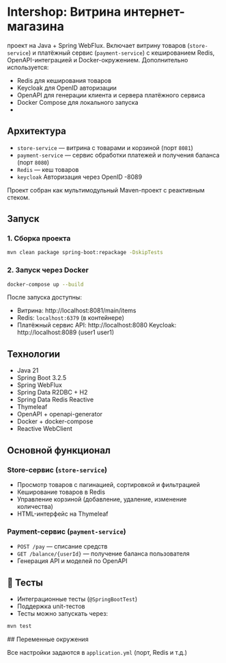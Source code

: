 # Intershop: Витрина интернет-магазина

проект на Java + Spring WebFlux. Включает витрину товаров (`store-service`) и платёжный сервис (`payment-service`) с кешированием Redis, OpenAPI-интеграцией и Docker-окружением.
Дополнительно используется:
- Redis для кеширования товаров
- Keycloak для OpenID авторизации
- OpenAPI для генерации клиента и сервера платёжного сервиса
- Docker Compose для локального запуска
- 
## Архитектура

- `store-service` — витрина с товарами и корзиной (порт `8081`)
- `payment-service` — сервис обработки платежей и получения баланса (порт `8080`)
- `Redis` — кеш товаров
- `keycloak`        Авторизация через OpenID        -8089

Проект собран как мультимодульный Maven-проект с реактивным стеком.

## Запуск

### 1. Сборка проекта

```bash
mvn clean package spring-boot:repackage -DskipTests
```

### 2. Запуск через Docker

```bash
docker-compose up --build
```

После запуска доступны:

- Витрина: http://localhost:8081/main/items
- Redis: `localhost:6379` (в контейнере)
- Платёжный сервис API: http://localhost:8080
  Keycloak: http://localhost:8089 (user1 user1)

## Технологии

- Java 21
- Spring Boot 3.2.5
- Spring WebFlux
- Spring Data R2DBC + H2
- Spring Data Redis Reactive
- Thymeleaf
- OpenAPI + openapi-generator
- Docker + docker-compose
- Reactive WebClient

## Основной функционал

### Store-сервис (`store-service`)

- Просмотр товаров с пагинацией, сортировкой и фильтрацией
- Кеширование товаров в Redis
- Управление корзиной (добавление, удаление, изменение количества)
- HTML-интерфейс на Thymeleaf

### Payment-сервис (`payment-service`)

- `POST /pay` — списание средств
- `GET /balance/{userId}` — получение баланса пользователя
- Генерация API и моделей по OpenAPI

## 🧪 Тесты

- Интеграционные тесты (`@SpringBootTest`)
- Поддержка unit-тестов
- Тесты можно запускать через:

```bash
mvn test
```

##️ Переменные окружения

Все настройки задаются в `application.yml` (порт, Redis и т.д.)
